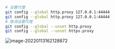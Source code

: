```sh
# 设置代理
git config --global http.proxy 127.0.0.1:44444
git config --global http.proxy 127.0.0.1:44444
# 取消设置代理
git config --global --unset http.proxy
git config --global --unset https.proxy
```

![image-20220113162128872](https://gitee.com/zxqzhuzhu/imgs/raw/master/picGo/image-20220113162128872.png)

